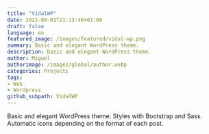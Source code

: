 ```yaml
---
title: "VidalWP"
date: 2021-09-01T21:13:46+01:00
draft: false
language: en
featured_image: /images/featured/vidal-wp.png
summary: Basic and elegant WordPress theme.
description: Basic and elegant WordPress theme.
author: Miguel
authorimage: /images/global/author.webp
categories: Projects
tags: 
- Web
- Wordpress
github_subpath: VidalWP
---
```


Basic and elegant WordPress theme. Styles with Bootstrap and Sass. Automatic icons depending on the format of each post.